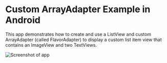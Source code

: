 # Custom ArrayAdapter Example in Android

This app demonstrates how to create and use a ListView and custom ArrayAdapter (called FlavorAdapter) to display a custom list item view that contains an ImageView and two TextViews.

![Screenshot of app](http://i.imgur.com/V47Qyfm.png?2)

